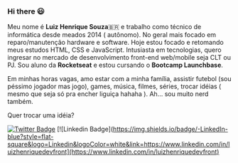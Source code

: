 ### Hi there 😃

Meu nome é **Luiz Henrique Souza**🇧🇷 e trabalho como técnico de informática desde meados 2014 ( autônomo). No geral mais focado em reparo/manutenção hardware e software. 
Hoje estou focado e retomando meus estudos HTML, CSS e JavaScript. Intusiasta em tecnologias, quero ingresar no mercado de desenvolvimento front-end web/mobile seja CLT ou PJ.
Sou aluno da **Rocketseat** e estou cursando o **Bootcamp Launchbase**.

Em minhas horas vagas, amo estar com a minha família, assistir futebol (sou péssimo jogador mas jogo), games, música, filmes, séries,  trocar idéias ( mesmo que seja só pra encher liguiça hahaha ).
Ah... sou muito nerd também.

Quer trocar uma idéia?


[
![Twitter Badge](https://img.shields.io/badge/-Twitter-1ca0f1?style=flat-square&labelColor=1ca0f1&logo=twitter&logoColor=white&link=https://twitter.com/riquelhs)](https://twitter.com/riquelhs)
[![Linkedin Badge](https://img.shields.io/badge/-LinkedIn-blue?style=flat-square&logo=Linkedin&logoColor=white&link=https://www.linkedin.com/in/luizhenriquedevfront](https://www.linkedin.com/in/luizhenriquedevfront)

